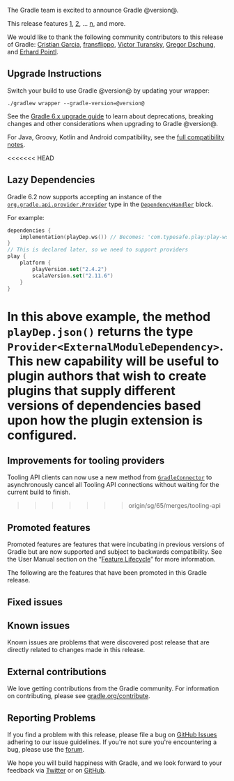 The Gradle team is excited to announce Gradle @version@.

This release features [1](), [2](), ... [n](), and more.

We would like to thank the following community contributors to this release of Gradle:
[Cristian Garcia](https://github.com/CristianGM),
[fransflippo](https://github.com/fransflippo),
[Victor Turansky](https://github.com/turansky),
[Gregor Dschung](https://github.com/chkpnt),
and [Erhard Pointl](https://github.com/epeee).
<!-- 
Include only their name, impactful features should be called out separately below.
 [Some person](https://github.com/some-person)
-->

## Upgrade Instructions

Switch your build to use Gradle @version@ by updating your wrapper:

`./gradlew wrapper --gradle-version=@version@`

See the [Gradle 6.x upgrade guide](userguide/upgrading_version_6.html#changes_@baseVersion@) to learn about deprecations, breaking changes and other considerations when upgrading to Gradle @version@. 

For Java, Groovy, Kotlin and Android compatibility, see the [full compatibility notes](userguide/compatibility.html).

<!-- Do not add breaking changes or deprecations here! Add them to the upgrade guide instead. --> 

<!-- 
Add release features here!
## 1

details of 1

## 2

details of 2

## n
-->

<<<<<<< HEAD
<a name="lazy-dependencies"><a>
## Lazy Dependencies

Gradle 6.2 now supports accepting an instance of the [`org.gradle.api.provider.Provider`](https://docs.gradle.org/current/javadoc/org/gradle/api/provider/Provider.html)
type in the [`DependencyHandler`](https://docs.gradle.org/current/javadoc/org/gradle/api/artifacts/dsl/DependencyHandler.html) block.

For example:
```kotlin
dependencies {
    implementation(playDep.ws()) // Becomes: 'com.typesafe.play:play-ws_2.11:2.4.2
}
// This is declared later, so we need to support providers
play {
    platform {
        playVersion.set("2.4.2")
        scalaVersion.set("2.11.6")
    }
}
```

In this above example, the method `playDep.json()` returns the type `Provider<ExternalModuleDependency>`.
This new capability will be useful to plugin authors that wish to create plugins that supply different versions of dependencies
based upon how the plugin extension is configured.
=======
## Improvements for tooling providers

Tooling API clients can now use a new method from [`GradleConnector`](javadoc/org/gradle/tooling/GradleConnector.html) to asynchronously cancel all Tooling API connections without waiting for the current build to finish. 
>>>>>>> origin/sg/65/merges/tooling-api

## Promoted features
Promoted features are features that were incubating in previous versions of Gradle but are now supported and subject to backwards compatibility.
See the User Manual section on the “[Feature Lifecycle](userguide/feature_lifecycle.html)” for more information.

The following are the features that have been promoted in this Gradle release.

<!--
### Example promoted
-->

## Fixed issues

## Known issues

Known issues are problems that were discovered post release that are directly related to changes made in this release.

## External contributions

We love getting contributions from the Gradle community. For information on contributing, please see [gradle.org/contribute](https://gradle.org/contribute).

## Reporting Problems

If you find a problem with this release, please file a bug on [GitHub Issues](https://github.com/gradle/gradle/issues) adhering to our issue guidelines. 
If you're not sure you're encountering a bug, please use the [forum](https://discuss.gradle.org/c/help-discuss).

We hope you will build happiness with Gradle, and we look forward to your feedback via [Twitter](https://twitter.com/gradle) or on [GitHub](https://github.com/gradle).
